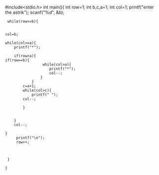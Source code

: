 #include<stdio.h>
int main(){
	int row=1;
	int b,c,a=1;
	int col=1;
	 printf("enter the astrik");
	 scanf("%d", &b);
	 
     while(row<=b){
     
  
    col=b;
    
    while(col>=a){
    	printf("*");
           
    	if(row>a){
	if(row==b){
		    		 while(col>a){
				    	printf("*");
				    	col--;
			      	}
				}	 
    		c=a+1;
    		while(col>c){
    			printf(" ");
    		col--;
    		
			}
			
		
		}
    	col--;
    
	}
		 printf("\n");
		 row++;
		 
		
	
	 }
	
	}
